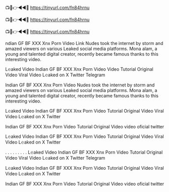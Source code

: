 📺📱👉◄◄🔴  https://tinyurl.com/fn84hrnu

📺📱👉◄◄🔴  https://tinyurl.com/fn84hrnu

📺📱👉◄◄🔴  https://tinyurl.com/fn84hrnu

ndian GF BF XXX Xnx Porn Video Link Nudes took the internet by storm and amazed viewers on various Leaked social media platforms. Mona alam, a young and talented digital creator, recently became famous thanks to this interesting video.

L𝚎aked Video Indian GF BF XXX Xnx Porn Video Video Tutorial Original Video Viral Video L𝚎aked on X Twitter Telegram

Indian GF BF XXX Xnx Porn Video Nudes took the internet by storm and amazed viewers on various Leaked social media platforms. Mona alam, a young and talented digital creator, recently became famous thanks to this interesting video.

L𝚎aked Video Indian GF BF XXX Xnx Porn Video Tutorial Original Video Viral Video L𝚎aked on X Twitter

Indian GF BF XXX Xnx Porn Video Tutorial Original Video video oficial twitter

L𝚎aked Video Indian GF BF XXX Xnx Porn Video Tutorial Original Video Viral Video L𝚎aked on X Twitter

. . . . . . . . . L𝚎aked Video Indian GF BF XXX Xnx Porn Video Tutorial Original Video Viral Video L𝚎aked on X Twitter Telegram

L𝚎aked Video Indian GF BF XXX Xnx Porn Video Tutorial Original Video Viral Video L𝚎aked on X Twitter

Indian GF BF XXX Xnx Porn Video Tutorial Original Video video oficial twitter

